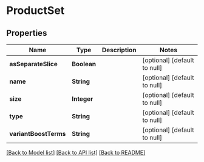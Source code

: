 # ProductSet
## Properties

| Name | Type | Description | Notes |
|------------ | ------------- | ------------- | -------------|
| **asSeparateSlice** | **Boolean** |  | [optional] [default to null] |
| **name** | **String** |  | [optional] [default to null] |
| **size** | **Integer** |  | [optional] [default to null] |
| **type** | **String** |  | [optional] [default to null] |
| **variantBoostTerms** | **String** |  | [optional] [default to null] |

[[Back to Model list]](../index.md#documentation-for-models) [[Back to API list]](../index.md#documentation-for-api-endpoints) [[Back to README]](../index.md)

